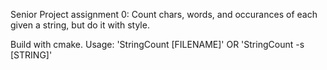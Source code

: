 Senior Project assignment 0: Count chars, words, and occurances of each given a string, but do it with style.

Build with cmake.
Usage: 'StringCount [FILENAME]' OR 'StringCount -s [STRING]'

